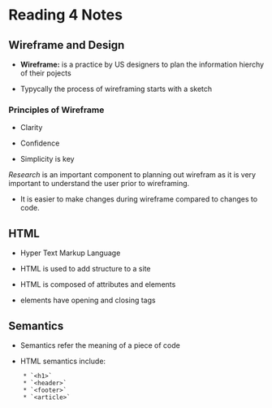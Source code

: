 # Reading 4 Notes

## Wireframe and Design  

* **Wireframe:** is a practice by US designers to plan the information hierchy of their pojects

* Typycally the process of wireframing starts with a sketch

### Principles of Wireframe

* Clarity

* Confidence

* Simplicity is key  

_Research_ is an important component to planning out wirefram as it is very important to understand the user prior to wireframing.

* It is easier to make changes during wireframe compared to changes to code.  

## HTML

* Hyper Text Markup Language

* HTML is used to add structure to a site

* HTML is composed of attributes and elements

* elements have opening and closing tags 

## Semantics 

* Semantics refer the meaning of a piece of code

* HTML semantics include: 

```
    * `<h1>`
    * `<header>`
    * `<footer>`
    * `<article>`
    
